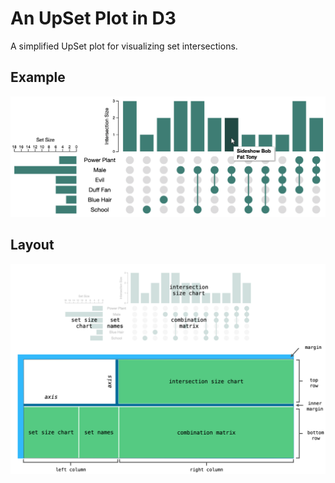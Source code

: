 # An UpSet Plot in D3

A simplified UpSet plot for visualizing set intersections.

## Example

![Example](resources/UpSet_plot_example.png?raw=true "Example")


## Layout

![Layout](resources/UpSet_plot_layout.png?raw=true "Layout")